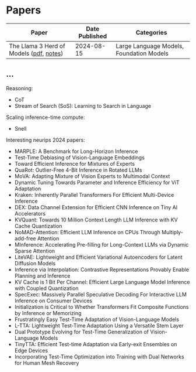 # Papers



| Paper | Date Published | Categories |
|-------|------|----------|
| The Llama 3 Herd of Models ([pdf](papers/fall-2024/the-llama-3-herd-of-models-08-15-2024.pdf), [notes](notes/the-llama-3-herd-of-models.md)) | 2024-08-15 | Large Language Models, Foundation Models |



## ...

Reasoning:

- CoT
- Stream of Search (SoS): Learning to Search in Language

Scaling inference-time compute:

- Snell


Interesting neurips 2024 papers:

- MARPLE: A Benchmark for Long-Horizon Inference
- Test-Time Debiasing of Vision-Language Embeddings
- Toward Efficient Inference for Mixtures of Experts
- QuaRot: Outlier-Free 4-Bit Inference in Rotated LLMs
- MoVA: Adapting Mixture of Vision Experts to Multimodal Context
- Dynamic Tuning Towards Parameter and Inference Efficiency for ViT Adaptation
- Kraken: Inherently Parallel Transformers For Efficient Multi-Device Inference
- DEX: Data Channel Extension for Efficient CNN Inference on Tiny AI Accelerators
- KVQuant: Towards 10 Million Context Length LLM Inference with KV Cache Quantization
- NoMAD-Attention: Efficient LLM Inference on CPUs Through Multiply-add-free Attention
- MInference: Accelerating Pre-filling for Long-Context LLMs via Dynamic Sparse Attention
- LiteVAE: Lightweight and Efficient Variational Autoencoders for Latent Diffusion Models
- Inference via Interpolation: Contrastive Representations Provably Enable Planning and Inference
- KV Cache is 1 Bit Per Channel: Efficient Large Language Model Inference with Coupled Quantization
- SpecExec: Massively Parallel Speculative Decoding For Interactive LLM Inference on Consumer Devices
- Initialization is Critical to Whether Transformers Fit Composite Functions by Inference or Memorizing
- Frustratingly Easy Test-Time Adaptation of Vision-Language Models
- L-TTA: Lightweight Test-Time Adaptation Using a Versatile Stem Layer
- Dual Prototype Evolving for Test-Time Generalization of Vision-Language Models
- TinyTTA: Efficient Test-time Adaptation via Early-exit Ensembles on Edge Devices
- Incorporating Test-Time Optimization into Training with Dual Networks for Human Mesh Recovery
